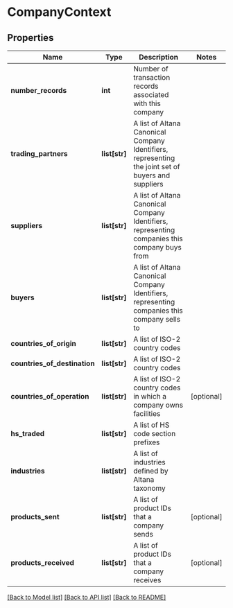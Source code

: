 # CompanyContext

## Properties
Name | Type | Description | Notes
------------ | ------------- | ------------- | -------------
**number_records** | **int** | Number of transaction records associated with this company | 
**trading_partners** | **list[str]** | A list of Altana Canonical Company Identifiers, representing the joint set of buyers and suppliers | 
**suppliers** | **list[str]** | A list of Altana Canonical Company Identifiers, representing companies this company buys from | 
**buyers** | **list[str]** | A list of Altana Canonical Company Identifiers, representing companies this company sells to | 
**countries_of_origin** | **list[str]** | A list of ISO-2 country codes | 
**countries_of_destination** | **list[str]** | A list of ISO-2 country codes | 
**countries_of_operation** | **list[str]** | A list of ISO-2 country codes in which a company owns facilities | [optional] 
**hs_traded** | **list[str]** | A list of HS code section prefixes | 
**industries** | **list[str]** | A list of industries defined by Altana taxonomy | 
**products_sent** | **list[str]** | A list of product IDs that a company sends | [optional] 
**products_received** | **list[str]** | A list of product IDs that a company receives | [optional] 

[[Back to Model list]](../README.md#documentation-for-models) [[Back to API list]](../README.md#documentation-for-api-endpoints) [[Back to README]](../README.md)

